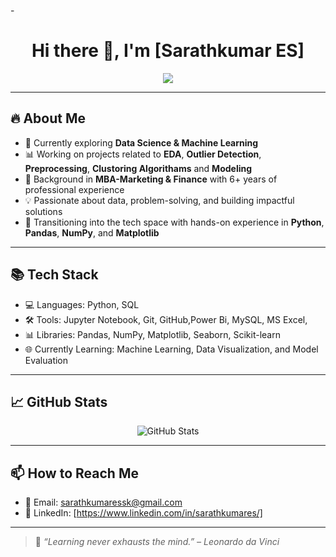 -<h1 align="center">Hi there 👋, I'm [Sarathkumar ES]</h1>

<p align="center">
  <img src="https://readme-typing-svg.herokuapp.com?color=0BDA51&lines=Welcome+to+my+GitHub!;Python+%7C+Data+Science+%7C+ML+Enthusiast;Looking+for+New+Opportunities;Open+to+Collaborations+and+Learning" />
</p>

---

## 🔥 About Me

- 🌱 Currently exploring **Data Science & Machine Learning**
- 📊 Working on projects related to **EDA**, **Outlier Detection**, **Preprocessing**, **Clustoring Algorithams** and **Modeling**
- 💼 Background in **MBA-Marketing & Finance** with 6+ years of professional experience 
- 💡 Passionate about data, problem-solving, and building impactful solutions
- 🚀 Transitioning into the tech space with hands-on experience in **Python**, **Pandas**, **NumPy**, and **Matplotlib**

---

## 📚 Tech Stack

- 💻 Languages: Python, SQL
- 🛠️ Tools: Jupyter Notebook, Git, GitHub,Power Bi, MySQL, MS Excel,
- 📊 Libraries: Pandas, NumPy, Matplotlib, Seaborn, Scikit-learn
- 🌐 Currently Learning: Machine Learning, Data Visualization, and Model Evaluation

---

## 📈 GitHub Stats

<p align="center">
  <img src="https://github-readme-stats.vercel.app/api?username=Sarathkumar-ES&show_icons=true&theme=radical" alt="GitHub Stats" />
</p>

---

## 📫 How to Reach Me

- 📧 Email: sarathkumaressk@gmail.com
- 🔗 LinkedIn: [https://www.linkedin.com/in/sarathkumares/]
---

> 💬 *“Learning never exhausts the mind.” – Leonardo da Vinci*
